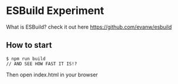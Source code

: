 # ESBuild Experiment
What is ESBuild? check it out here https://github.com/evanw/esbuild

## How to start
```
$ npm run build
// AND SEE HOW FAST IT IS!?
```
Then open index.html in your browser
